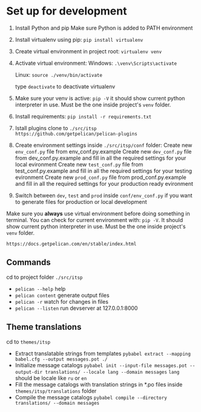 Set up for development
=======

1. Install Python and pip
    Make sure Python is added to PATH environment

2. Install virtualenv using pip:
    `pip install virtualenv`

3. Create virtual environment in project root:
    `virtualenv venv`

4. Activate virtual environment:
    Windows:
    `.\venv\Scripts\activate`

    Linux:
    `source ./venv/bin/activate`

    type `deactivate` to deactivate virtualenv

5. Make sure your venv is active:
    `pip -V` it should show current python interpreter in use. Must be the one inside project's `venv` folder.

6. Install requirements:
    `pip install -r requirements.txt`

7. Istall plugins
    clone to `./src/itsp` `https://github.com/getpelican/pelican-plugins`

8. Create environment settings inside `./src/itsp/conf` folder:
    Create new `env_conf.py` file from env_conf.py.example
    Create new `dev_conf.py` file from dev_conf.py.example and fill in all the required settings for your local evironment
    Create new `test_conf.py` file from test_conf.py.example and fill in all the required settings for your testing evironment
    Create new `prod_conf.py` file from prod_conf.py.example and fill in all the required settings for your production ready evironment

9. Switch between `dev`, `test` and `prod` inside `conf/env_conf.py` if you want to generate files for production or local development

Make sure you **always** use virtual environment before doing something in terminal.
You can check for current environment with: `pip -V`. It should show current python interpreter in use. Must be the one inside project's `venv` folder.

`https://docs.getpelican.com/en/stable/index.html`

Commands
------

cd to project folder `./src/itsp`

- `pelican --help`      help
- `pelican content`     generate output files
- `pelican -r`          watch for changes in files
- `pelican --listen`    run devserver at 127.0.0.1:8000

Theme translations
----

cd to `themes/itsp`

- Extract translatable strings from templates `pybabel extract --mapping babel.cfg --output messages.pot ./`
- Initialize message catalogs `pybabel init --input-file messages.pot --output-dir translations/ --locale lang --domain messages` `lang` should be locale like `ru` or `en`
- Fill the message catalogs with translation strings in *.po files inside `themes/itsp/translations` folder
- Compile the message catalogs `pybabel compile --directory translations/ --domain messages`
